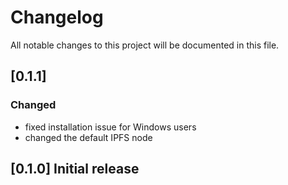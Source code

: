 # Changelog

All notable changes to this project will be documented in this file.

## [0.1.1]

### Changed

- fixed installation issue for Windows users
- changed the default IPFS node

## [0.1.0] Initial release
